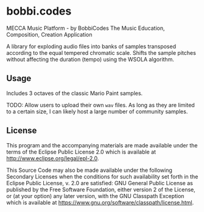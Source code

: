 # bobbi.codes

MECCA Music Platform - by BobbiCodes
The Music Education, Composition, Creation Application

A library for exploding audio files into banks of samples transposed according to the equal tempered chromatic scale. Shifts the sample pitches without affecting the duration (tempo) using the WSOLA algorithm. 

## Usage

Includes 3 octaves of the classic Mario Paint samples.

TODO: Allow users to upload their own `wav` files. As long as they are limited to a certain size, I can likely host a large number of community samples.

## License

This program and the accompanying materials are made available under the
terms of the Eclipse Public License 2.0 which is available at
http://www.eclipse.org/legal/epl-2.0.

This Source Code may also be made available under the following Secondary
Licenses when the conditions for such availability set forth in the Eclipse
Public License, v. 2.0 are satisfied: GNU General Public License as published by
the Free Software Foundation, either version 2 of the License, or (at your
option) any later version, with the GNU Classpath Exception which is available
at https://www.gnu.org/software/classpath/license.html.
